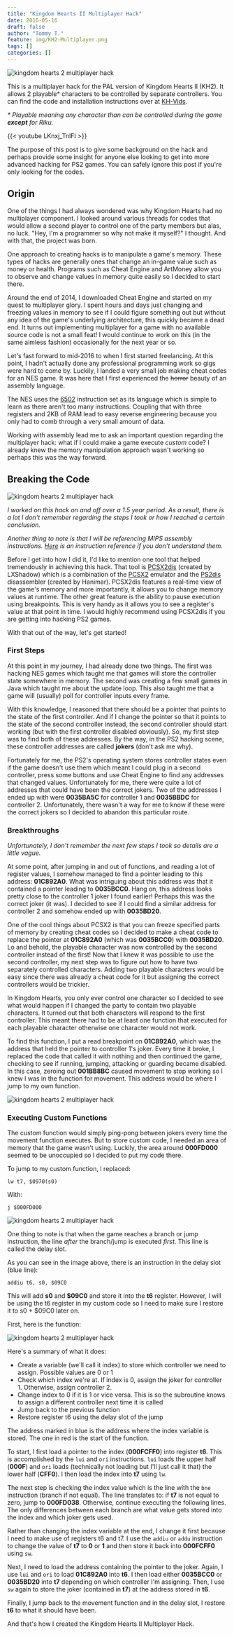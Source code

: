 ```yaml
---
title: "Kingdom Hearts II Multiplayer Hack"
date: 2016-05-16
draft: false
author: "Tommy T."
feature: img/KH2-Multiplayer.png
tags: []
categories: []
---
```


![kingdom hearts 2 multiplayer hack](img/KH2-Multiplayer.png)

This is a multiplayer hack for the PAL version of Kingdom Hearts II (KH2). It allows 2 playable* characters to be controlled by separate controllers. You can find the code and installation instructions over at [KH-Vids](https://kh-vids.net/threads/kingdom-hearts-ii-multiplayer-hack.154198/).

_\* Playable meaning any character than can be controlled during the game **except** for Riku._

{{< youtube LKnxj_TnlFI >}}

The purpose of this post is to give some background on the hack and perhaps provide some insight for anyone else looking to get into more advanced hacking for PS2 games. You can safely ignore this post if you're only looking for the codes.

## Origin

One of the things I had always wondered was why Kingdom Hearts had no multiplayer component. I looked around various threads for codes that would allow a second player to control one of the party members but alas, no luck. "Hey, I'm a programmer so why not make it myself?" I thought. And with that, the project was born.

One approach to creating hacks is to manipulate a game's memory. These types of hacks are generally ones that change an in-game value such as money or health. Programs such as Cheat Engine and ArtMoney allow you to observe and change values in memory quite easily so I decided to start there.

Around the end of 2014, I downloaded Cheat Engine and started on my quest to multiplayer glory. I spent hours and days just changing and freezing values in memory to see if I could figure something out but without any idea of the game's underlying architecture, this quickly became a dead end. It turns out implementing multiplayer for a game with no available source code is not a small feat! I would continue to work on this (in the same aimless fashion) occasionally for the next year or so.

Let's fast forward to mid-2016 to when I first started freelancing. At this point, I hadn't actually done any professional programming work so gigs were hard to come by. Luckily, I landed a very small job making cheat codes for an NES game. It was here that I first experienced the ~~horror~~ beauty of an assembly language.

The NES uses the [6502](http://www.6502.org/tutorials/6502opcodes.html) instruction set as its language which is simple to learn as there aren't too many instructions. Coupling that with three registers and 2KB of RAM lead to easy reverse engineering because you only had to comb through a very small amount of data.

Working with assembly lead me to ask an important question regarding the multiplayer hack: what if I could make a game execute _custom_ code? I already knew the memory manipulation approach wasn't working so perhaps this was the way forward.

## Breaking the Code

![kingdom hearts 2 multiplayer hack](img/kh2multiplayer.jpg)

_I worked on this hack on and off over a 1.5 year period. As a result, there is a lot I don't remember regarding the steps I took or how I reached a certain conclusion._

_Another thing to note is that I will be referencing MIPS assembly instructions. [Here](http://www.mrc.uidaho.edu/mrc/people/jff/digital/MIPSir.html) is an instruction reference if you don't understand them._

Before I get into how I did it, I'd like to mention one tool that helped tremendously in achieving this hack. That tool is [PCSX2dis](http://forums.pcsx2.net/Thread-PCSX2dis-v1-1-A-ps2dis-inspired-PCSX2-enabled-Game-Hacking-Tool-W-I-P-13-02-2015) (created by LXShadow) which is a combination of the [PCSX2](https://pcsx2.net/) emulator and the [PS2dis](http://www.geocities.ws/SiliconValley/Station/8269/ps2dis/index.html) disassembler (created by Hanimar). PCSX2dis features a real-time view of the game's memory and more importantly, it allows you to change memory values at runtime. The other great feature is the ability to pause execution using breakpoints. This is very handy as it allows you to see a register's value at that point in time. I would highly recommend using PCSX2dis if you are getting into hacking PS2 games.

With that out of the way, let's get started!

### First Steps

At this point in my journey, I had already done two things. The first was hacking NES games which taught me that games will store the controller state somewhere in memory. The second was creating a few small games in Java which taught me about the update loop. This also taught me that a game will (usually) poll for controller inputs every frame.

With this knowledge, I reasoned that there should be a pointer that points to the state of the first controller. And if I change the pointer so that it points to the state of the second controller instead, the second controller should start working (but with the first controller disabled obviously). So, my first step was to find both of these addresses. By the way, in the PS2 hacking scene, these controller addresses are called **jokers** (don't ask me why).

Fortunately for me, the PS2's operating system stores controller states even if the game doesn't use them which meant I could plug in a second controller, press some buttons and use Cheat Engine to find any addresses that changed values. Unfortunately for me, there were quite a lot of addresses that could have been the correct jokers. Two of the addresses I ended up with were **0035BA5C** for controller 1 and **0035BBDC** for controller 2. Unfortunately, there wasn't a way for me to know if these were the correct jokers so I decided to abandon this particular route.

### Breakthroughs

_Unfortunately, I don't remember the next few steps I took so details are a little vague._

At some point, after jumping in and out of functions, and reading a lot of register values, I somehow managed to find a pointer leading to this address: **01C892A0**. What was intriguing about this address was that it contained a pointer leading to **0035BCC0**. Hang on, this address looks pretty close to the controller 1 joker I found earlier! Perhaps this was the correct joker (it was). I decided to see if I could find a similar address for controller 2 and somehow ended up with **0035BD20**.

One of the cool things about PCSX2 is that you can freeze specified parts of memory by creating cheat codes so I decided to make a cheat code to replace the pointer at **01C892A0** (which was **0035BCC0**) with **0035BD20**. Lo and behold, the playable character was now controlled by the second controller instead of the first! Now that I knew it was possible to use the second controller, my next step was to figure out how to have two separately controlled characters. Adding two playable characters would be easy since there was already a cheat code for it but assigning the correct controllers would be trickier.

In Kingdom Hearts, you only ever control one character so I decided to see what would happen if I changed the party to contain two playable characters. It turned out that both characters will respond to the first controller. This meant there had to be at least one function that executed for each playable character otherwise one character would not work.

To find this function, I put a read breakpoint on **01C892A0**, which was the address that held the pointer to controller 1's joker. Every time it broke, I replaced the code that called it with nothing and then continued the game, checking to see if running, jumping, attacking or guarding became disabled. In this case, zeroing out **001BB8BC** caused movement to stop working so I knew I was in the function for movement. This address would be where I jump to my own function.

![kingdom hearts 2 multiplayer hack](img/kh2-1.png)

### Executing Custom Functions

The custom function would simply ping-pong between jokers every time the movement function executes. But to store custom code, I needed an area of memory that the game wasn't using. Luckily, the area around **000FD000** seemed to be unoccupied so I decided to put my code there.

To jump to my custom function, I replaced:

```
lw t7, $0970(s0)
```

With:

```
j $000FD000
```

![kingdom hearts 2 multiplayer hack](img/kh2-2.png)

One thing to note is that when the game reaches a branch or jump instruction, the line _after_ the branch/jump is executed _first_. This line is called the delay slot.

As you can see in the image above, there is an instruction in the delay slot (blue line):

```
addiu t6, s0, $09C0
```

This will add **s0** and **$09C0** and store it into the **t6** register. However, I will be using the t6 register in my custom code so I need to make sure I restore it to s0 + $09C0 later on.

First, here is the function:

![kingdom hearts 2 multiplayer hack](img/kh2-3.png)

Here's a summary of what it does:

- Create a variable (we'll call it index) to store which controller we need to assign. Possible values are 0 or 1
- Check which index we're at. If index is 0, assign the joker for controller 1. Otherwise, assign controller 2.
- Change index to 0 if it is 1 or vice versa. This is so the subroutine knows to assign a different controller next time it is called
- Jump back to the previous function
- Restore register t6 using the delay slot of the jump

The address marked in blue is the address where the index variable is stored. The one in red is the start of the function.

To start, I first load a pointer to the index (**000FCFF0**) into register **t6**. This is accomplished by the `lui` and `ori` instructions. `lui` loads the upper half (**000F**) and `ori` loads (technically not loading but I'll just call it that) the lower half (**CFF0**). I then load the index into **t7** using `lw`.

The next step is checking the index value which is the line with the `bne` instruction (branch if not equal). The line translates to: if **t7** is not equal to zero, jump to **000FD038**. Otherwise, continue executing the following lines. The only differences between each branch are what value gets stored into the index and which joker gets used.

Rather than changing the index variable at the end, I change it first because I need to make use of registers t6 and t7. I use the `addiu` or `addu` instruction to change the value of **t7** to **0** or **1** and then store it back into **000FCFF0** using `sw`.

Next, I need to load the address containing the pointer to the joker. Again, I use `lui` and `ori` to load **01C892A0** into **t6**. I then load either **0035BCC0** or **0035BD20** into **t7** depending on which controller I'm assigning. Then, I use `sw` again to store the joker (contained in **t7**) at the address stored in **t6**.

Finally, I jump back to the movement function and in the delay slot, I restore **t6** to what it should have been.

And that's how I created the Kingdom Hearts II Multiplayer Hack.